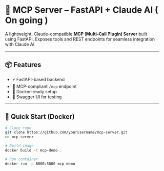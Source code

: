 ﻿# 🚀 MCP Server – FastAPI + Claude AI ( On going )
 

A lightweight, Claude-compatible **MCP (Multi-Call Plugin) Server** built using FastAPI. Exposes tools and REST endpoints for seamless integration with Claude AI.

---

## 📦 Features

- ⚡ FastAPI-based backend
- 🔌 MCP-compliant `/mcp` endpoint
- 🐳 Docker-ready setup
- 🧪 Swagger UI for testing

---

## 🐳 Quick Start (Docker)

```bash
# Clone repo
git clone https://github.com/yourusername/mcp-server.git
cd mcp-server

# Build image
docker build -t mcp-demo .

# Run container
docker run -p 8000:8000 mcp-demo
